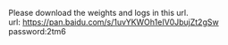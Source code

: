 Please download the weights and logs in this url.  
url: https://pan.baidu.com/s/1uvYKWOh1eIV0JbujZt2gSw   
password:2tm6
